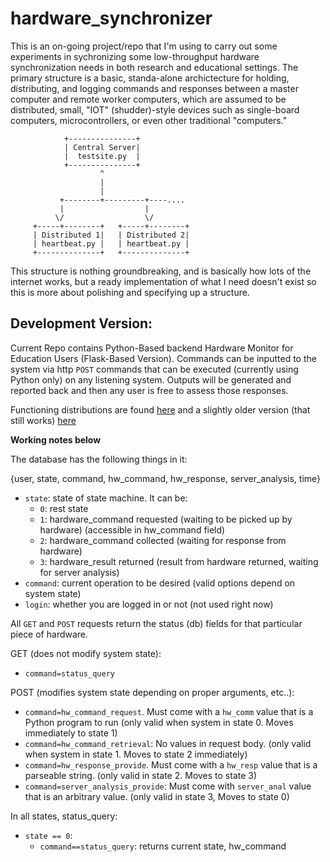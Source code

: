 # hardware_synchronizer

This is an on-going project/repo that I'm using to carry out some experiments in sychronizing some low-throughput hardware synchronization needs in both research and educational settings.  The primary structure is a basic, standa-alone archictecture for holding, distributing, and logging commands and responses between a master computer and remote worker computers, which are assumed to be distributed, small, "IOT" (shudder)-style devices such as single-board computers, microcontrollers, or even other traditional "computers."  



```
            +---------------+
            | Central Server|
            |  testsite.py  |
            +---------------+
                    ^
                    |
                    |
           +--------+---------+----....
           |                  |
          \/                  \/
     +-----+--------+   +-----+--------+
     | Distributed 1|   | Distributed 2|
     | heartbeat.py |   | heartbeat.py |
     +--------------+   +--------------+

```

This structure is nothing groundbreaking, and is basically how lots of the internet works, but a ready implementation of what I need doesn't exist so this is more about polishing and specifying up a structure.
 
## Development Version:
Current Repo contains Python-Based backend Hardware Monitor for Education Users (Flask-Based Version).  Commands can be inputted to the system via http `POST` commands that can be executed (currently using Python only) on any listening system. Outputs will be generated and reported back and then any user is free to assess those responses.  

Functioning distributions are found <a href="https://github.com/jodalyst/mostec17" target="_blank">here</a> and a slightly older version (that still works) <a href="https://github.com/jodalyst/mites17" target="_blank">here</a>

**Working notes below**

The database has the following things in it:

{user, state, command, hw_command, hw_response, server_analysis, time}

* `state`: state of state machine. It can be:
    * `0`: rest state
    * `1`: hardware_command requested (waiting to be picked up by hardware) (accessible in hw_command field)
    * `2`: hardware_command collected (waiting for response from hardware)
    * `3`: hardware_result returned (result from hardware returned, waiting for server analysis) 
* `command`: current operation to be desired (valid options depend on system state)
* `login`: whether you are logged in or not (not used right now)


All `GET` and `POST` requests return the status (db) fields for that particular piece of hardware.


GET (does not modify system state):

* `command=status_query`

POST (modifies system state depending on proper arguments, etc..):

* `command=hw_command_request`. Must come with a `hw_comm` value that is a Python program to run (only valid when system in state 0. Moves immediately to state 1)
* `command=hw_command_retrieval`: No values in request body.  (only valid when system in state 1. Moves to state 2 immediately)
* `command=hw_response_provide`. Must come with a `hw_resp` value that is a parseable string. (only valid in state 2. Moves to state 3)
* `command=server_analysis_provide`: Must come with `server_anal` value that is an arbitrary value. (only valid in state 3, Moves to state 0)
 
In all states, status_query:

* `state == 0`:
    * `command==status_query`: returns current state, hw_command

